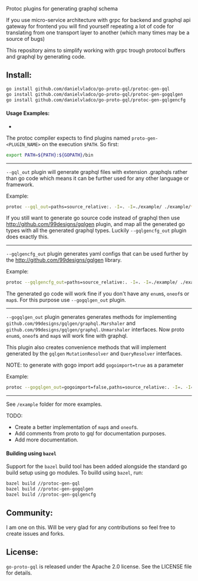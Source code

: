 Protoc plugins for generating graphql schema

If you use micro-service architecture with grpc for backend and graphql api gateway for frontend you will find yourself
repeating a lot of code for translating from one transport layer to another (which many times may be a source of bugs)

This repository aims to simplify working with grpc trough protocol buffers and graphql by generating code.

Install:
-

```sh
go install github.com/danielvladco/go-proto-gql/protoc-gen-gql
go install github.com/danielvladco/go-proto-gql/protoc-gen-gogqlgen
go install github.com/danielvladco/go-proto-gql/protoc-gen-gqlgencfg
```

#### Usage Examples:
-
The protoc compiler expects to find plugins named `proto-gen-<PLUGIN_NAME>` on the execution `$PATH`. So first:

```sh
export PATH=${PATH}:${GOPATH}/bin
```

---
`--gql_out` plugin will generate graphql files with extension .graphqls 
rather than go code which means it can be further used for any other language or framework.

Example: 
```sh
protoc --gql_out=paths=source_relative:. -I=. -I=./example/ ./example/*.proto
```

If you still want to generate go source code instead of graphql then use 
http://github.com/99designs/gqlgen plugin, and map all the generated go types with all the generated graphql types. 
Luckily `--gqlgencfg_out` plugin does exactly this. 

---
`--gqlgencfg_out` plugin generates yaml configs that can be used further by the http://github.com/99designs/gqlgen library.

Example: 
```sh
protoc --gqlgencfg_out=paths=source_relative:. -I=. -I=./example/ ./example/*.proto
```

The generated go code will work fine if you don't have any `enum`s, `oneof`s or `map`s. For this purpose use `--gogqlgen_out` plugin.

---
`--gogqlgen_out` plugin generates generates methods for implementing
`github.com/99designs/gqlgen/graphql.Marshaler` and `github.com/99designs/gqlgen/graphql.Unmarshaler` interfaces. Now proto `enum`s, `oneof`s and `map`s will work fine with graphql. 

This plugin also creates convenience methods that will implement generated by the `gqlgen` `MutationResolver` and `QueryResolver` interfaces.

NOTE: to generate with gogo import add `gogoimport=true` as a parameter

Example:
```sh
protoc --gogqlgen_out=gogoimport=false,paths=source_relative:. -I=. -I=./example/ ./example/*.proto
``` 

---
See `/example` folder for more examples.

TODO:
- Create a better implementation of `map`s and `oneof`s.
- Add comments from proto to gql for documentation purposes.
- Add more documentation.

#### Building using `bazel`
Support for the `bazel` build tool has been added alongside the standard go build setup using go modules. To builld using `bazel`, run:
```bash
bazel build //protoc-gen-gql
bazel build //protoc-gen-gogqlgen
bazel build //protoc-gen-gqlgencfg
```

## Community:
I am one on this. Will be very glad for any contributions so feel free to create issues and forks.

## License:

`go-proto-gql` is released under the Apache 2.0 license. See the LICENSE file for details.
